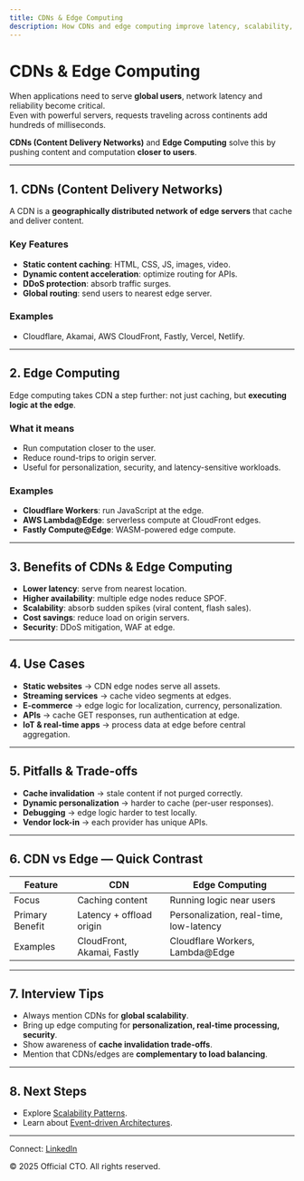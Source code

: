 ```yaml
---
title: CDNs & Edge Computing
description: How CDNs and edge computing improve latency, scalability, and availability in distributed systems for global applications.
---
```


# CDNs & Edge Computing

When applications need to serve **global users**, network latency and reliability become critical.  
Even with powerful servers, requests traveling across continents add hundreds of milliseconds.  

**CDNs (Content Delivery Networks)** and **Edge Computing** solve this by pushing content and computation **closer to users**.

---

## 1. CDNs (Content Delivery Networks)

A CDN is a **geographically distributed network of edge servers** that cache and deliver content.

### Key Features
- **Static content caching**: HTML, CSS, JS, images, video.  
- **Dynamic content acceleration**: optimize routing for APIs.  
- **DDoS protection**: absorb traffic surges.  
- **Global routing**: send users to nearest edge server.  

### Examples
- Cloudflare, Akamai, AWS CloudFront, Fastly, Vercel, Netlify.

---

## 2. Edge Computing

Edge computing takes CDN a step further: not just caching, but **executing logic at the edge**.

### What it means
- Run computation closer to the user.  
- Reduce round-trips to origin server.  
- Useful for personalization, security, and latency-sensitive workloads.

### Examples
- **Cloudflare Workers**: run JavaScript at the edge.  
- **AWS Lambda@Edge**: serverless compute at CloudFront edges.  
- **Fastly Compute@Edge**: WASM-powered edge compute.  

---

## 3. Benefits of CDNs & Edge Computing

- **Lower latency**: serve from nearest location.  
- **Higher availability**: multiple edge nodes reduce SPOF.  
- **Scalability**: absorb sudden spikes (viral content, flash sales).  
- **Cost savings**: reduce load on origin servers.  
- **Security**: DDoS mitigation, WAF at edge.  

---

## 4. Use Cases

- **Static websites** → CDN edge nodes serve all assets.  
- **Streaming services** → cache video segments at edges.  
- **E-commerce** → edge logic for localization, currency, personalization.  
- **APIs** → cache GET responses, run authentication at edge.  
- **IoT & real-time apps** → process data at edge before central aggregation.  

---

## 5. Pitfalls & Trade-offs

- **Cache invalidation** → stale content if not purged correctly.  
- **Dynamic personalization** → harder to cache (per-user responses).  
- **Debugging** → edge logic harder to test locally.  
- **Vendor lock-in** → each provider has unique APIs.  

---

## 6. CDN vs Edge — Quick Contrast

| Feature           | CDN                           | Edge Computing                  |
|-------------------|-------------------------------|----------------------------------|
| Focus             | Caching content               | Running logic near users        |
| Primary Benefit   | Latency + offload origin      | Personalization, real-time, low-latency |
| Examples          | CloudFront, Akamai, Fastly    | Cloudflare Workers, Lambda@Edge |

---

## 7. Interview Tips

- Always mention CDNs for **global scalability**.  
- Bring up edge computing for **personalization, real-time processing, security**.  
- Show awareness of **cache invalidation trade-offs**.  
- Mention that CDNs/edges are **complementary to load balancing**.  

---

## 8. Next Steps

- Explore [Scalability Patterns](/sections/hld/scalability/scaling.md).  
- Learn about [Event-driven Architectures](/sections/hld/scalability/event-driven.md).  

---

<footer>
  <p>Connect: <a href="https://www.linkedin.com/in/ravi-shankar-a725b0225/">LinkedIn</a></p>
  <p>&copy; 2025 Official CTO. All rights reserved.</p>
</footer>
